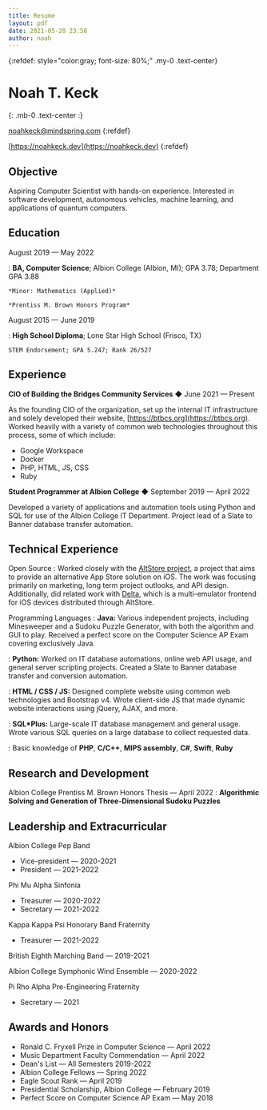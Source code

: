 ```yaml
---
title: Resume
layout: pdf
date: 2021-05-20 23:58
author: noah
---
```


{:refdef: style="color:gray; font-size: 80%;" .my-0 .text-center}

# Noah T. Keck
{: .mb-0 .text-center :}

noahkeck@mindspring.com
{:refdef}

[https://noahkeck.dev](https://noahkeck.dev)
{:refdef}

## Objective

Aspiring Computer Scientist with hands-on experience. Interested in software development, autonomous vehicles, machine learning, and applications of quantum computers.

## Education

August 2019 — May 2022

:   **BA, Computer Science**; Albion College (Albion, MI); GPA 3.78; Department GPA 3.88

    *Minor: Mathematics (Applied)*

    *Prentiss M. Brown Honors Program*

August 2015 — June 2019

:   **High School Diploma**; Lone Star High School (Frisco, TX)

    STEM Endorsement; GPA 5.247; Rank 26/527

## Experience

**CIO of Building the Bridges Community Services** ◆ June 2021 — Present

As the founding CIO of the organization, set up the internal IT infrastructure and solely developed their website, [https://btbcs.org](https://btbcs.org). Worked heavily with a variety of common web technologies throughout this process, some of which include:

* Google Workspace
* Docker
* PHP, HTML, JS, CSS
* Ruby

**Student Programmer at Albion College** ◆ September 2019 — April 2022

Developed a variety of applications and automation tools using Python and SQL for use of the Albion College IT Department. Project lead of a Slate to Banner database transfer automation.

## Technical Experience

<!--My Cool Side Project
:   For items which don't have a clear time ordering, a definition
    list can be used to have named items.

    * These items can also contain lists, but you need to mind the
      indentation levels in the markdown source.
    * Second item.
-->

Open Source
:   Worked closely with the [AltStore project], a project that aims to provide an alternative App Store solution on iOS. The work was focusing primarily on marketing, long term project outlooks, and API design. Additionally, did related work with [Delta], which is a multi-emulator frontend for iOS devices distributed through AltStore.

Programming Languages
:   **Java:** Various independent projects, including Minesweeper and a Sudoku Puzzle Generator, with both the algorithm and GUI to play. Received a perfect score on the Computer Science AP Exam covering exclusively Java.

:   **Python:** Worked on IT database automations, online web API usage, and general server scripting projects. Created a Slate to Banner database transfer and conversion automation.

:   **HTML / CSS / JS:** Designed complete website using common web technologies and Bootstrap v4. Wrote client-side JS that made dynamic website interactions using jQuery, AJAX, and more.

:   **SQL*Plus:** Large-scale IT database management and general usage. Wrote various SQL queries on a large database to collect requested data.

:   Basic knowledge of **PHP**, **C/C++**, **MIPS assembly**, **C#**, **Swift**, **Ruby**

[AltStore project]: https://github.com/rileytestut/AltStore "AltStore"
[Delta]: https://github.com/rileytestut/Delta "Delta"

## Research and Development

Albion College Prentiss M. Brown Honors Thesis — April 2022
:   **Algorithmic Solving and Generation of Three-Dimensional Sudoku Puzzles**

## Leadership and Extracurricular

Albion College Pep Band
* Vice-president — 2020-2021
* President — 2021-2022

Phi Mu Alpha Sinfonia
* Treasurer — 2020-2022
* Secretary — 2021-2022

Kappa Kappa Psi Honorary Band Fraternity
* Treasurer — 2021-2022

British Eighth Marching Band — 2019-2021

Albion College Symphonic Wind Ensemble — 2020-2022

Pi Rho Alpha Pre-Engineering Fraternity
* Secretary — 2021

## Awards and Honors

* Ronald C. Fryxell Prize in Computer Science — April 2022
* Music Department Faculty Commendation — April 2022
* Dean's List — All Semesters 2019-2022
* Albion College Fellows — Spring 2022
* Eagle Scout Rank — April 2019
* Presidential Scholarship, Albion College — February 2019
* Perfect Score on Computer Science AP Exam — May 2018
